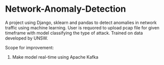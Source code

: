 # Network-Anomaly-Detection
A project using Django, sklearn and pandas to detect anomalies in network traffic using machine learning.
User is requored to upload pcap file for given timeframe with model classifying the type of attack.
Trained on data developed by UNSW.

Scope for improvement:
1) Make model real-time using Apache Kafka
